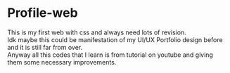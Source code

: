 # Profile-web
This is my first web with css and always need lots of revision.
<br>Idk maybe this could be manifestation of my UI/UX Portfolio design before and it is still far from over.
<br>Anyway all this codes that I learn is from tutorial on youtube and giving them some necessary improvements.
